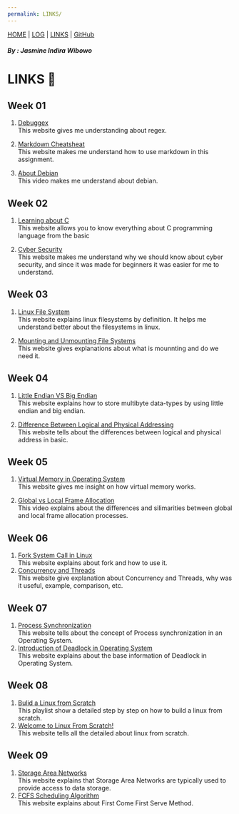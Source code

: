 ```yaml
---
permalink: LINKS/
---
```

[HOME](https://jasmineindira.github.io/os222/) | [LOG](TXT/mylog.txt) | [LINKS](https://jasmineindira.github.io/os222/LINKS/) | [GitHub](https://github.com/jasmineindira/os222)
##### By : Jasmine Indira Wibowo
# LINKS 📍

## Week 01

1. [Debuggex](https://www.debuggex.com/)<br>
    This website gives me understanding about regex.
 
2. [Markdown Cheatsheat](https://www.softwaretestinghelp.com/linux-vs-windows/)<br>
    This website makes me understand how to use markdown in this assignment.
 
3. [About Debian](https://www.debian.org/intro/about)<br>
    This video makes me understand about debian.

## Week 02

1. [Learning about C](https://microchipdeveloper.com/tls2101:start)<br>
    This website allows you to know everything about C programming language from the basic
    
2. [Cyber Security](https://geekflare.com/understanding-cybersecurity/)<br>
    This website makes me understand why we should know about cyber security, and since it was made for beginners it was easier for me to understand.
    
## Week 03

1. [Linux File System](https://www.linux.com/training-tutorials/linux-filesystem-explained/)<br>
    This website explains linux filesystems by definition. It helps me understand better about the filesystems in linux.
    
2. [Mounting and Unmounting File Systems](https://docs.oracle.com/cd/E19455-01/805-7228/6j6q7ueup/index.html)<br>
    This website gives explanations about what is mounnting and do we need it.
    
## Week 04

1. [Little Endian VS Big Endian](https://www.geeksforgeeks.org/little-and-big-endian-mystery/)<br>
    This website explains how to store multibyte data-types by using little endian and big endian.
    
2. [Difference Between Logical and Physical Addressing](https://techdifferences.com/difference-between-logical-and-physical-address.html)<br>
    This website tells about the differences between logical and physical address in basic.
    
## Week 05

1. [Virtual Memory in Operating System](https://www.geeksforgeeks.org/virtual-memory-in-operating-system/)<br>
    This website gives me insight on how virtual memory works.
    
2. [Global vs Local Frame Allocation](https://www.youtube.com/watch?v=INkGpEuO5XA&ab_channel=MarcoCortes)<br>
    This video explains about the differences and silimarities between global and local frame allocation processes.
    
    
## Week 06

1. [Fork System Call in Linux](https://linuxhint.com/fork-system-call-linux/)<br>
    This website explains about fork and how to use it.
2. [Concurrency and Threads](https://applied-programming.github.io/Operating-Systems-Notes/3-Threads-and-Concurrency/)<br>
    This website give explanation about Concurrency and Threads, why was it useful, example, comparison, etc.
    
## Week 07
1. [Process Synchronization](https://www.studytonight.com/operating-system/process-synchronization)<br>
    This website tells about the concept of Process synchronization in an Operating System.
2. [Introduction of Deadlock in Operating System](https://www.geeksforgeeks.org/introduction-of-deadlock-in-operating-system/)<br>
    This website explains about the base information of Deadlock in Operating System.
## Week 08

1. [Bulid a Linux from Scratch](https://www.youtube.com/playlist?list=PLyc5xVO2uDsDlbR_LTP37nG6g4vbSSxSZ)<br>
    This playlist show a detailed step by step on how to build a linux from scratch.
2. [Welcome to Linux From Scratch!](https://www.linuxfromscratch.org)<br>
    This website tells all the detailed about linux from scratch.
## Week 09
1. [Storage Area Networks](https://www.tutorialspoint.com/Storage-Area-Networks)<br>
    This website explains that Storage Area Networks are typically used to provide access to data storage.
2. [FCFS Scheduling Algorithm](https://www.guru99.com/fcfs-scheduling.html)<br>
    This website explains about First Come First Serve Method.
